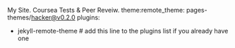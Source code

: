 My Site.
Coursea Tests &amp; Peer Reveiw.
theme:remote_theme: pages-themes/hacker@v0.2.0
plugins:
- jekyll-remote-theme # add this line to the plugins list if you already have one
